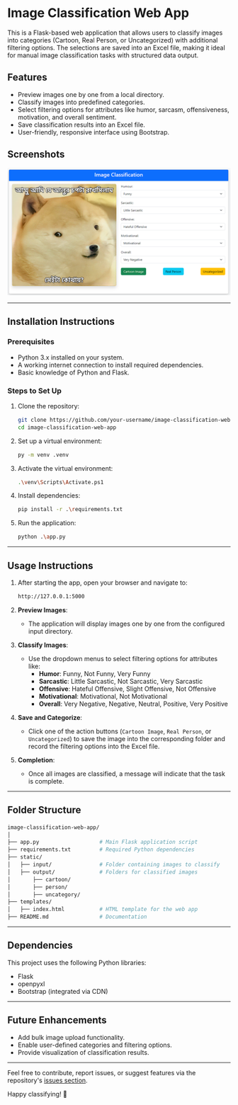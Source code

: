 # Image Classification Web App

This is a Flask-based web application that allows users to classify images into categories (Cartoon, Real Person, or Uncategorized) with additional filtering options. The selections are saved into an Excel file, making it ideal for manual image classification tasks with structured data output.

## Features

- Preview images one by one from a local directory.
- Classify images into predefined categories.
- Select filtering options for attributes like humor, sarcasm, offensiveness, motivation, and overall sentiment.
- Save classification results into an Excel file.
- User-friendly, responsive interface using Bootstrap.
  
## Screenshots

![alt text](https://raw.githubusercontent.com/newazbenalam/flask-image-categorizer/refs/heads/main/templates/Screenshot%202024-11-24%20235315.png)

---

## Installation Instructions

### Prerequisites

- Python 3.x installed on your system.
- A working internet connection to install required dependencies.
- Basic knowledge of Python and Flask.

### Steps to Set Up

1. Clone the repository:

   ```bash
   git clone https://github.com/your-username/image-classification-web-app.git
   cd image-classification-web-app
   ```

2. Set up a virtual environment:

   ```bash
   py -m venv .venv
   ```

3. Activate the virtual environment:

   ```bash
   .\venv\Scripts\Activate.ps1
   ```

4. Install dependencies:

   ```bash
   pip install -r .\requirements.txt
   ```

5. Run the application:

   ```bash
   python .\app.py
   ```

---

## Usage Instructions

1. After starting the app, open your browser and navigate to:

   ```bash
   http://127.0.0.1:5000
   ```

2. **Preview Images**:
   - The application will display images one by one from the configured input directory.

3. **Classify Images**:
   - Use the dropdown menus to select filtering options for attributes like:
     - **Humor**: Funny, Not Funny, Very Funny
     - **Sarcastic**: Little Sarcastic, Not Sarcastic, Very Sarcastic
     - **Offensive**: Hateful Offensive, Slight Offensive, Not Offensive
     - **Motivational**: Motivational, Not Motivational
     - **Overall**: Very Negative, Negative, Neutral, Positive, Very Positive

4. **Save and Categorize**:
   - Click one of the action buttons (`Cartoon Image`, `Real Person`, or `Uncategorized`) to save the image into the corresponding folder and record the filtering options into the Excel file.

5. **Completion**:
   - Once all images are classified, a message will indicate that the task is complete.

---

## Folder Structure

```bash
image-classification-web-app/
│
├── app.py                   # Main Flask application script
├── requirements.txt         # Required Python dependencies
├── static/
│   ├── input/               # Folder containing images to classify
│   ├── output/              # Folders for classified images
│       ├── cartoon/
│       ├── person/
│       ├── uncategory/
├── templates/
│   ├── index.html           # HTML template for the web app
├── README.md                # Documentation
```

---

## Dependencies

This project uses the following Python libraries:

- Flask
- openpyxl
- Bootstrap (integrated via CDN)

---

## Future Enhancements

- Add bulk image upload functionality.
- Enable user-defined categories and filtering options.
- Provide visualization of classification results.

---

Feel free to contribute, report issues, or suggest features via the repository's [issues section](https://github.com/your-username/image-classification-web-app/issues).

Happy classifying! 🎉
